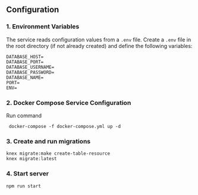 ## Configuration

### 1. Environment Variables

The service reads configuration values from a `.env` file. Create a `.env` file in the root directory (if not already created) and define the following variables:

```env
DATABASE_HOST=
DATABASE_PORT=
DATABASE_USERNAME=
DATABASE_PASSWORD=
DATABASE_NAME=
PORT=
ENV=
```

### 2. Docker Compose Service Configuration

Run command

```
 docker-compose -f docker-compose.yml up -d
```

### 3. Create and run migrations

```
knex migrate:make create-table-resource
knex migrate:latest
```

### 4. Start server

```
npm run start
```
